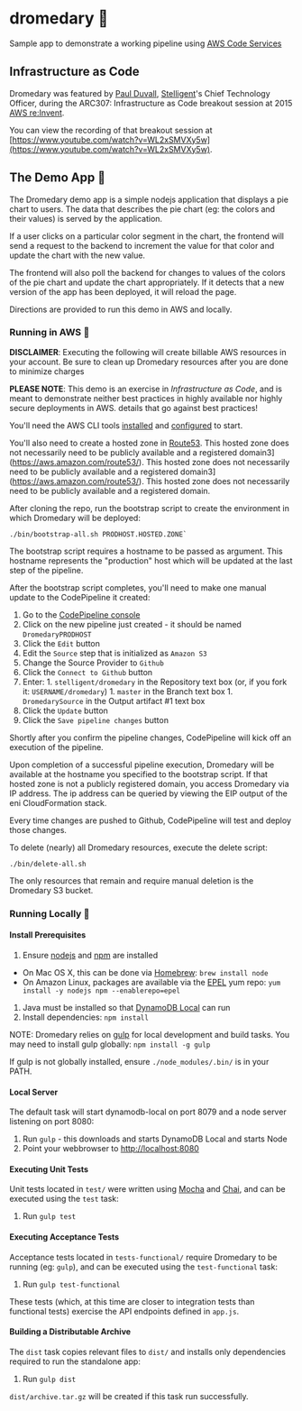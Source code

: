 # dromedary :dromedary_camel:
Sample app to demonstrate a working pipeline using [AWS Code Services](https://aws.amazon.com/awscode/)

## Infrastructure as Code

Dromedary was featured by [Paul Duvall](https://twitter.com/PaulDuvall),
[Stelligent](http://www.stelligent.com/)'s Chief Technology Officer, during the
ARC307: Infrastructure as Code breakout session at 2015
[AWS re:Invent](https://reinvent.awsevents.com/).

You can view the recording of that breakout session at
[https://www.youtube.com/watch?v=WL2xSMVXy5w](https://www.youtube.com/watch?v=WL2xSMVXy5w).

## The Demo App :dromedary_camel:

The Dromedary demo app is a simple nodejs application that displays a pie chart to users. The data that
describes the pie chart (eg: the colors and their values) is served by the application.

If a user clicks on a particular color segment in the chart, the frontend will send a request to the
backend to increment the value for that color and update the chart with the new value.

The frontend will also poll the backend for changes to values of the colors of the pie chart and update the chart
appropriately. If it detects that a new version of the app has been deployed, it will reload the page.

Directions are provided to run this demo in AWS and locally. 

### Running in AWS :dromedary_camel:

**DISCLAIMER**: Executing the following will create billable AWS resources in your account. Be sure to clean
up Dromedary resources after you are done to minimize charges

**PLEASE NOTE**: This demo is an exercise in _Infrastructure as Code_, and is meant to demonstrate neither
best practices in highly available nor highly secure deployments in AWS.
details that go against best practices!

You'll need the AWS CLI tools [installed](https://aws.amazon.com/cli/) and [configured](http://docs.aws.amazon.com/cli/latest/userguide/cli-chap-getting-started.html) to start.

You'll also need to create a hosted zone in [Route53](https://aws.amazon.com/route53/). This hosted zone does
not necessarily need to be publicly available and a registered domain3](https://aws.amazon.com/route53/). This
hosted zone does not necessarily need to be publicly available and a registered
domain3](https://aws.amazon.com/route53/). This hosted zone does not necessarily need to be publicly available
and a registered domain.

After cloning the repo, run the bootstrap script to create the environment in which Dromedary will be
deployed:

```
./bin/bootstrap-all.sh PRODHOST.HOSTED.ZONE`
```

The bootstrap script requires a hostname to be passed as argument. This hostname represents the "production"
host which will be updated at the last step of the pipeline.

After the bootstrap script completes, you'll need to make one manual update to the CodePipeline it created:

1. Go to the [CodePipeline console](https://console.aws.amazon.com/codepipeline/home?region=us-east-1#/dashboard)
1. Click on the new pipeline just created - it should be named `DromedaryPRODHOST`
1. Click the `Edit` button
1. Edit the `Source` step that is initialized as `Amazon S3`
1. Change the Source Provider to `Github`
1. Click the `Connect to Github` button
1. Enter:
        1. `stelligent/dromedary` in the Repository text box (or, if you fork it: `USERNAME/dromedary`)
        1. `master` in the Branch text box
        1. `DromedarySource` in the Output artifact #1 text box
1. Click the `Update` button
1. Click the `Save pipeline changes` button

Shortly after you confirm the pipeline changes, CodePipeline will kick off an execution of the pipeline.

Upon completion of a successful pipeline execution, Dromedary will be available at the hostname you specified
to the bootstrap script. If that hosted zone is not a publicly registered domain, you access Dromedary via IP
address. The ip address can be queried by viewing the EIP output of the eni CloudFormation stack.

Every time changes are pushed to Github, CodePipeline will test and deploy those changes.

To delete (nearly) all Dromedary resources, execute the delete script:

```
./bin/delete-all.sh
```

The only resources that remain and require manual deletion is the Dromedary S3 bucket.

### Running Locally :dromedary_camel:

#### Install Prerequisites 

1. Ensure [nodejs](https://nodejs.org/) and [npm](https://www.npmjs.com/) are installed
  * On Mac OS X, this can be done via [Homebrew](http://brew.sh/): `brew install node`
  * On Amazon Linux, packages are available via the [EPEL](https://fedoraproject.org/wiki/EPEL) yum repo: `yum install -y nodejs npm --enablerepo=epel`
1. Java must be installed so that [DynamoDB Local](http://docs.aws.amazon.com/amazondynamodb/latest/developerguide/Tools.DynamoDBLocal.html) can run
1. Install dependencies: `npm install`

NOTE: Dromedary relies on [gulp](http://gulpjs.com/) for local development and build tasks.
You may need to install gulp globally: `npm install -g gulp`

If gulp is not globally installed, ensure `./node_modules/.bin/` is in your PATH.

#### Local Server

The default task will start dynamodb-local on port 8079 and a node server listening on port 8080:

1. Run `gulp` - this downloads and starts DynamoDB Local and starts Node
1. Point your webbrowser to [http://localhost:8080](http://localhost:8080)

#### Executing Unit Tests

Unit tests located in `test/` were written using [Mocha](https://mochajs.org/) and [Chai](http://chaijs.com/),
and can be executed using the `test` task:

1. Run `gulp test`

#### Executing Acceptance Tests

Acceptance tests located in `tests-functional/` require Dromedary to be running (eg: `gulp`), and can be
executed using the `test-functional` task:

1. Run `gulp test-functional`

These tests (which, at this time are closer to integration tests than functional tests) exercise the API
endpoints defined in `app.js`.

#### Building a Distributable Archive

The `dist` task copies relevant files to `dist/` and installs only dependencies required to run the standalone
app:

1. Run `gulp dist`

`dist/archive.tar.gz` will be created if this task run successfully.
